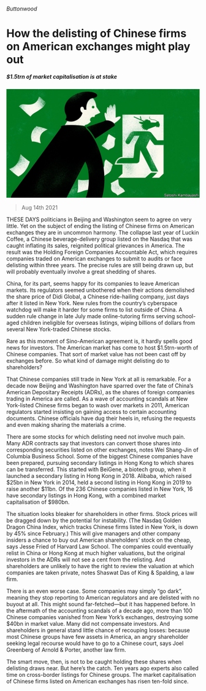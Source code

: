 ###### Buttonwood

# How the delisting of Chinese firms on American exchanges might play out 

##### $1.5trn of market capitalisation is at stake 

![image](images/20210814_FND001_0.jpg) 

> Aug 14th 2021 

THESE DAYS politicians in Beijing and Washington seem to agree on very little. Yet on the subject of ending the listing of Chinese firms on American exchanges they are in uncommon harmony. The collapse last year of Luckin Coffee, a Chinese beverage-delivery group listed on the Nasdaq that was caught inflating its sales, reignited political grievances in America. The result was the Holding Foreign Companies Accountable Act, which requires companies traded on American exchanges to submit to audits or face delisting within three years. The precise rules are still being drawn up, but will probably eventually involve a great shedding of shares.

China, for its part, seems happy for its companies to leave American markets. Its regulators seemed unbothered when their actions demolished the share price of Didi Global, a Chinese ride-hailing company, just days after it listed in New York. New rules from the country’s cyberspace watchdog will make it harder for some firms to list outside of China. A sudden rule change in late July made online-tutoring firms serving school-aged children ineligible for overseas listings, wiping billions of dollars from several New York-traded Chinese stocks.


Rare as this moment of Sino-American agreement is, it hardly spells good news for investors. The American market has come to host $1.5trn-worth of Chinese companies. That sort of market value has not been cast off by exchanges before. So what kind of damage might delisting do to shareholders?

That Chinese companies still trade in New York at all is remarkable. For a decade now Beijing and Washington have sparred over the fate of China’s American Depositary Receipts (ADRs), as the shares of foreign companies trading in America are called. As a wave of accounting scandals at New York-listed Chinese firms began to wash over markets in 2011, American regulators started insisting on gaining access to certain accounting documents. Chinese officials have dug their heels in, refusing the requests and even making sharing the materials a crime.

There are some stocks for which delisting need not involve much pain. Many ADR contracts say that investors can convert those shares into corresponding securities listed on other exchanges, notes Wei Shang-Jin of Columbia Business School. Some of the biggest Chinese companies have been prepared, pursuing secondary listings in Hong Kong to which shares can be transferred. This started with BeiGene, a biotech group, when it launched a secondary listing in Hong Kong in 2018. Alibaba, which raised $25bn in New York in 2014, held a second listing in Hong Kong in 2019 to raise another $11bn. Of the 236 Chinese companies listed in New York, 16 have secondary listings in Hong Kong, with a combined market capitalisation of $980bn.

The situation looks bleaker for shareholders in other firms. Stock prices will be dragged down by the potential for instability. (The Nasdaq Golden Dragon China Index, which tracks Chinese firms listed in New York, is down by 45% since February.) This will give managers and other company insiders a chance to buy out American shareholders’ stock on the cheap, says Jesse Fried of Harvard Law School. The companies could eventually relist in China or Hong Kong at much higher valuations, but the original investors in the ADRs will not see a cent from the relisting. And shareholders are unlikely to have the right to review the valuation at which companies are taken private, notes Shaswat Das of King &amp; Spalding, a law firm.

There is an even worse case. Some companies may simply “go dark”, meaning they stop reporting to American regulators and are delisted with no buyout at all. This might sound far-fetched—but it has happened before. In the aftermath of the accounting scandals of a decade ago, more than 100 Chinese companies vanished from New York’s exchanges, destroying some $40bn in market value. Many did not compensate investors. And shareholders in general stand little chance of recouping losses: because most Chinese groups have few assets in America, an angry shareholder seeking legal recourse would have to go to a Chinese court, says Joel Greenberg of Arnold &amp; Porter, another law firm.

The smart move, then, is not to be caught holding these shares when delisting draws near. But here’s the catch. Ten years ago experts also called time on cross-border listings for Chinese groups. The market capitalisation of Chinese firms listed on American exchanges has risen ten-fold since.

